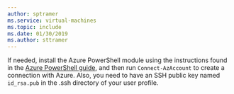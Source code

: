 ```yaml
---
author: sptramer
ms.service: virtual-machines
ms.topic: include
ms.date: 01/30/2019
ms.author: sttramer
---
```

If needed, install the Azure PowerShell module using the instructions found in the [Azure PowerShell guide](/powershell/azure/), and then run `Connect-AzAccount` to create a connection with Azure. Also, you need to have an SSH public key named `id_rsa.pub` in the .ssh directory of your user profile.
